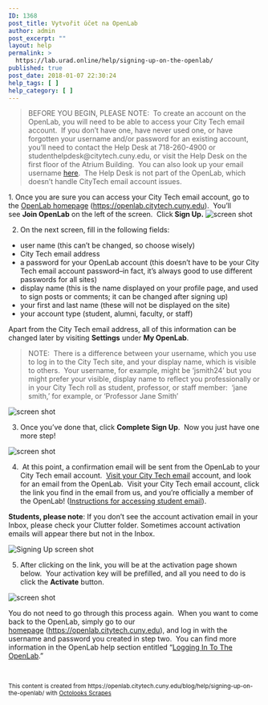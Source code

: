 ```yaml
---
ID: 1368
post_title: Vytvořit účet na OpenLab
author: admin
post_excerpt: ""
layout: help
permalink: >
  https://lab.urad.online/help/signing-up-on-the-openlab/
published: true
post_date: 2018-01-07 22:30:24
help_tags: [ ]
help_category: [ ]
---
```

<div>
<blockquote>BEFORE YOU BEGIN, PLEASE NOTE:  To create an account on the OpenLab, you will need to be able to access your City Tech email account.  If you don’t have one, have never used one, or have forgotten your username and/or password for an existing account, you’ll need to contact the Help Desk at 718-260-4900 or studenthelpdesk@citytech.cuny.edu, or visit the Help Desk on the first floor of the Atrium Building.  You can also look up your email username <a href="http://cis.citytech.cuny.edu/Student/it_student_findemail.aspx">here</a>.  The Help Desk is not part of the OpenLab, which doesn’t handle CityTech email account issues.</blockquote>
1. Once you are sure you can access your City Tech email account, go to the <a href="http://https://openlab.citytech.cuny.edu">OpenLab homepage</a> (<a href="https://lab.urad.online">https://openlab.citytech.cuny.edu</a>).  You’ll see <strong>Join OpenLab</strong> on the left of the screen.  Click<strong> Sign Up.</strong>

<img class="alignnone wp-image-36128 size-full" src="https://openlab.citytech.cuny.edu/wp-content/uploads/2012/08/signing_up_1_v2.png" alt="screen shot" />

2. On the next screen, fill in the following fields:
<ul>
 	<li>user name (this can’t be changed, so choose wisely)</li>
 	<li>City Tech email address</li>
 	<li>a password for your OpenLab account (this doesn’t have to be your City Tech email account password–in fact, it’s always good to use different passwords for all sites)</li>
 	<li>display name (this is the name displayed on your profile page, and used to sign posts or comments; it can be changed after signing up)</li>
 	<li>your first and last name (these will not be displayed on the site)</li>
 	<li>your account type (student, alumni, faculty, or staff)</li>
</ul>
Apart from the City Tech email address, all of this information can be changed later by visiting <strong>Settings</strong> under <strong>My OpenLab</strong>.
<blockquote>NOTE:  There is a difference between your username, which you use to log in to the City Tech site, and your display name, which is visible to others.  Your username, for example, might be ‘jsmith24’ but you might prefer your visible, display name to reflect you professionally or in your City Tech roll as student, professor, or staff member:  ‘jane smith,’ for example, or ‘Professor Jane Smith’<a id="email" href="https://lab.urad.online/help/signing-up-on-the-openlab/" name="email"></a></blockquote>
<img class="alignnone wp-image-36130 size-full" src="https://openlab.citytech.cuny.edu/wp-content/uploads/2012/08/signing_up_2_v3.png" alt="screen shot" />

3. Once you’ve done that, click <strong>Complete Sign Up</strong>.  Now you just have one more step!

<img class="alignnone wp-image-36131 size-full" src="https://openlab.citytech.cuny.edu/wp-content/uploads/2012/08/signing_up_3_v2.png" alt="screen shot" />

4.  At this point, a confirmation email will be sent from the OpenLab to your City Tech email account.  <a href="https://login.microsoftonline.com/login.srf?wa=wsignin1.0&amp;rpsnv=2&amp;ct=1377636614&amp;rver=6.1.6206.0&amp;wp=MBI_KEY&amp;wreply=https:%2F%2Fwww.outlook.com%2Fowa%2F&amp;id=260563&amp;whr=mail.citytech.cuny.edu&amp;CBCXT=out">Visit your City Tech email</a> account, and look for an email from the OpenLab.  Visit your City Tech email account, click the link you find in the email from us, and you’re officially a member of the OpenLab! (<a title="Accessing your City Tech email (for students)" href="https://lab.urad.online/help/accessing-your-city-tech-email-for-students/">Instructions for accessing student email</a>).

<strong>Students, please note</strong>: If you don’t see the account activation email in your Inbox, please check your Clutter folder. Sometimes account activation emails will appear there but not in the Inbox.

<img class="alignnone wp-image-8788 size-full" src="https://openlab.citytech.cuny.edu/wp-content/uploads/2012/08/Signing_Up_4.jpg" alt="Signing Up screen shot" />

5. After clicking on the link, you will be at the activation page shown below.  Your activation key will be prefilled, and all you need to do is click the <strong>Activate</strong> button.

<img class="alignnone wp-image-43490 size-full" src="https://openlab.citytech.cuny.edu/wp-content/uploads/2012/08/signing_up_4.png" alt="screen shot" />

You do not need to go through this process again.  When you want to come back to the OpenLab, simply go to our<a href="http://https://openlab.citytech.cuny.edu"> homepage</a> (<a href="https://lab.urad.online">https://openlab.citytech.cuny.edu</a>), and log in with the username and password you created in step two.  You can find more information in the OpenLab help section entitled “<a href="https://lab.urad.online/help/logging-in-to-the-openlab/">Logging In To The OpenLab</a>.”

&nbsp;

</div>
<small>This content is created from https://openlab.citytech.cuny.edu/blog/help/signing-up-on-the-openlab/ with <a href="https://codecanyon.net/item/scrapes-web-scraper-plugin-for-wordpress/18918857?ref=Octolooks">Octolooks Scrapes</a></small>
